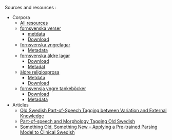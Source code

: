 

Sources and resources :
* Corpora
    * [All resources](https://spraakbanken.gu.se/eng/resources)
    * [fornsvenska verser](https://spraakbanken.gu.se/eng/resource/fsv-verser)
        * [metdata](https://spraakbanken.gu.se/eng/resource/fsv-verser/json)
        * [Download](http://spraakbanken.gu.se/lb/resurser/meningsmangder/fsv-verser.xml.bz2)
    * [fornsvenska yngrelagar](https://spraakbanken.gu.se/eng/resource/fsv-yngrelagar)
        * [Metadata](https://spraakbanken.gu.se/eng/resource/fsv-yngrelagar/json)
    * [fornsvenska äldre lagar](https://spraakbanken.gu.se/eng/resource/fsv-aldrelagar)
        * [Download](http://spraakbanken.gu.se/lb/resurser/meningsmangder/fsv-aldrelagar.xml.bz2)
        * [Metadat](https://spraakbanken.gu.se/eng/resource/fsv-aldrelagar/json)
    * [äldre religiosprosa](https://spraakbanken.gu.se/eng/resource/fsv-aldrereligiosprosa)
        * [Metdata](https://spraakbanken.gu.se/eng/resource/fsv-aldrereligiosprosa/json)
        * [Download](http://spraakbanken.gu.se/lb/resurser/meningsmangder/fsv-aldrereligiosprosa.xml.bz2)
    * [fornsvensja yngre tankeböcker](https://spraakbanken.gu.se/eng/resource/fsv-yngretankebocker)
        * [Download](http://spraakbanken.gu.se/lb/resurser/meningsmangder/fsv-yngretankebocker.xml.bz2)
        * [Metadata](https://spraakbanken.gu.se/eng/resource/fsv-yngretankebocker/json)
* Articles
    * [Old Swedish Part-of-Speech Tagging between Variation and External Knowledge](http://www.aclweb.org/anthology/W16-2104)
    * [Part-of-speech and Morphology Tagging Old Swedish ](http://people.cs.umu.se/johanna/sltc2016/abstracts/SLTC_2016_paper_46.pdf)
    * [Something Old, Something New – Applying a Pre-trained Parsing Model to Clinical Swedish](http://www.aclweb.org/anthology/W11-4641)



